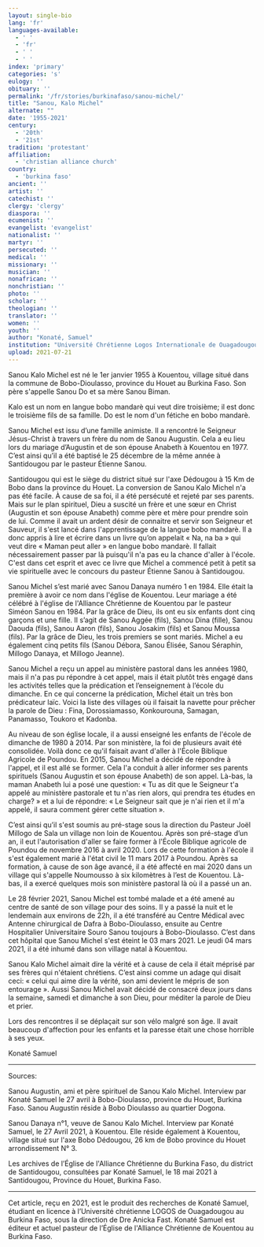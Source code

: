 ```yaml
---
layout: single-bio
lang: 'fr'
languages-available:
  - ' '
  - 'fr'
  - ' '
  - ' '
index: 'primary'
categories: 's'
eulogy: ''
obituary: ''
permalink: '/fr/stories/burkinafaso/sanou-michel/'
title: "Sanou, Kalo Michel"
alternate: ""
date: '1955-2021'
century:
  - '20th'
  - '21st'
tradition: 'protestant'
affiliation:
  - 'christian alliance church'
country:
  - 'burkina faso'
ancient: ''
artist: ''
catechist: ''
clergy: 'clergy'
diaspora: ''
ecumenist: ''
evangelist: 'evangelist'
nationalist: ''
martyr: ''
persecuted: ''
medical: ''
missionary: ''
musician: ''
nonafrican: ''
nonchristian: ''
photo: ''
scholar: ''
theologian: ''
translator: ''
women: ''
youth: ''
author: "Konaté, Samuel"
institution: "Université Chrétienne Logos Internationale de Ouagadougou"
upload: 2021-07-21
---
```


Sanou Kalo Michel est né le 1er janvier 1955 à Kouentou, village situé dans la commune de Bobo-Dioulasso, province du Houet au Burkina Faso. Son père s'appelle Sanou Do et sa mère Sanou Biman.

Kalo est un nom en langue bobo mandarè qui veut dire troisième; il est donc le troisième fils de sa famille. Do est le nom d'un fétiche en bobo mandarè.

Sanou Michel est issu d’une famille animiste. Il a rencontré le Seigneur Jésus-Christ à travers un frère du nom de Sanou Augustin. Cela a eu lieu lors du mariage d’Augustin et de son épouse Anabeth à Kouentou en 1977. C’est ainsi qu’il a été baptisé le 25 décembre de la même année à Santidougou  par le pasteur Étienne Sanou.  

Santidougou qui est le siège du district situé sur l'axe Dédougou à 15 Km de Bobo dans la province du Houet. La conversion de Sanou Kalo Michel n'a pas été facile. À cause de sa foi, il a été persécuté et rejeté par ses parents. Mais sur le plan spirituel, Dieu a suscité un frère et une sœur en Christ (Augustin et son épouse Anabeth) comme père et mère pour prendre soin de lui.  Comme il avait un ardent désir de connaitre et servir son Seigneur et Sauveur, il s'est lancé dans l'apprentissage de la langue bobo mandarè. Il a donc appris à lire et écrire dans un livre qu’on appelait « Na, na ba » qui veut dire « Maman peut aller » en langue bobo mandarè. Il fallait nécessairement passer par là puisqu'il n'a pas eu la chance d'aller à l'école. C'est dans cet esprit et avec ce livre que Michel a commencé petit à petit sa vie spirituelle avec le concours du pasteur Étienne Sanou à Santidougou.

Sanou Michel s’est marié avec Sanou Danaya numéro 1 en 1984. Elle était la première à avoir ce nom dans l'église de Kouentou. Leur mariage a été célébré à l'église de l'Alliance Chrétienne de Kouentou par le pasteur Siméon Sanou en 1984. Par la grâce de Dieu, ils ont eu six enfants dont cinq garçons et une fille. Il s’agit de Sanou Aggée (fils), Sanou Dina (fille), Sanou Daouda (fils), Sanou Aaron (fils), Sanou Josakim (fils) et Sanou Moussa (fils). Par la grâce de Dieu, les trois premiers se sont mariés. Michel a eu également cinq petits fils (Sanou Débora, Sanou Élisée, Sanou Séraphin, Millogo Danaya, et Millogo Jeanne).

Sanou Michel a reçu un appel au ministère pastoral dans les années 1980, mais il n'a pas pu répondre à cet appel, mais il était plutôt très engagé dans les activités telles que la prédication et l’enseignement à l’école du dimanche. En ce qui concerne la prédication, Michel était un très bon prédicateur laïc. Voici la liste des villages où il faisait la navette pour prêcher la parole de Dieu : Fina, Dorossiamasso, Konkourouna, Samagan, Panamasso, Toukoro et Kadonba.

Au niveau de son église locale, il a aussi enseigné les enfants de l'école de dimanche de 1980 à 2014. Par son ministère, la foi de plusieurs avait été consolidée. Voilà donc ce qu'il faisait avant d'aller à l'École Biblique Agricole de Poundou. En 2015, Sanou Michel a décidé de répondre à l'appel, et il est allé se former. Cela l'a conduit à aller informer ses parents spirituels (Sanou Augustin et son épouse Anabeth) de son appel. Là-bas, la maman Anabeth lui a posé une question: « Tu as dit que le Seigneur t'a appelé au ministère pastorale et tu n'as rien alors, qui prendra tes études en charge? » et a lui de répondre: « Le  Seigneur sait que je n'ai rien et il m'a appelé, il saura comment gérer cette situation ».

C’est ainsi qu’il s'est soumis au pré-stage sous la direction du Pasteur Joël Millogo de Sala un village non loin de Kouentou. Après son pré-stage d’un an, il eut l'autorisation d'aller se faire former à l'École Biblique agricole de Poundou de novembre 2016 à  avril 2020. Lors de cette formation à l'école il s'est également marié à l'état civil le 11 mars 2017 à Poundou. Après sa formation, à cause de son âge avancé, il a été affecté en mai 2020 dans un village qui s'appelle Noumousso à six kilomètres à l’est de Kouentou. Là-bas, il a exercé quelques mois son ministère pastoral là où il a passé un an.   

Le 28 février 2021, Sanou Michel est tombé malade et a été amené au centre de santé de son village pour des soins. Il y a passé la nuit et le lendemain aux environs de 22h, il a été transféré au Centre Médical avec Antenne chirurgical de Dafra à Bobo-Dioulasso, ensuite au Centre Hospitalier Universitaire Souro Sanou toujours à Bobo-Dioulasso. C’est dans cet hôpital que Sanou Michel s'est éteint le 03 mars 2021. Le jeudi 04 mars 2021, il a été inhumé dans son village natal à Kouentou.

Sanou Kalo Michel aimait dire la vérité et à cause de cela il était méprisé par ses frères qui n'étaient chrétiens. C’est ainsi comme un adage qui disait ceci: « celui qui aime dire la vérité, son ami devient le mépris de son entourage ». Aussi Sanou Michel avait décidé de consacré deux jours dans la semaine, samedi et dimanche à son Dieu, pour méditer la parole de Dieu et prier.

Lors des rencontres il se déplaçait sur son vélo malgré son âge. Il avait beaucoup d'affection pour les enfants et la paresse était une chose horrible à ses yeux.

Konaté Samuel

---

Sources:

Sanou Augustin, ami et père spirituel de Sanou Kalo Michel. Interview par Konaté Samuel le 27 avril à Bobo-Dioulasso, province du Houet, Burkina Faso. Sanou Augustin réside à Bobo Dioulasso au quartier Dogona.

Sanou Danaya n°1, veuve de Sanou Kalo Michel. Interview par Konaté Samuel, le 27 Avril 2021, à Kouentou. Elle réside également à Kouentou, village situé sur l'axe Bobo Dédougou, 26 km de Bobo province du Houet arrondissement N° 3.

Les archives de l’Église de l'Alliance Chrétienne du Burkina Faso, du district de Santidougou, consultées par Konaté Samuel, le 18 mai 2021 à Santidougou, Province du Houet, Burkina Faso.

---

Cet article, reçu en 2021, est le produit des recherches de Konaté Samuel, étudiant en licence à l’Université chrétienne LOGOS de Ouagadougou au Burkina Faso, sous la direction de Dre Anicka Fast. Konaté Samuel est éditeur et actuel pasteur de l’Église de l'Alliance Chrétienne de Kouentou au Burkina Faso.
